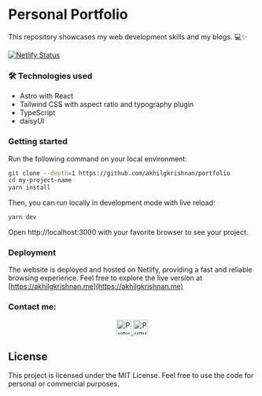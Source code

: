 # Personal Portfolio

This repository showcases my web development skills and my blogs. 💻✨

[![Netlify Status](https://api.netlify.com/api/v1/badges/97124aca-a646-43fb-998e-d808206fe9cd/deploy-status)](https://app.netlify.com/sites/akhilgk/deploys)

### 🛠️ Technologies used

-  Astro with React
-  Tailwind CSS with aspect ratio and typography plugin
-  TypeScript
-  daisyUI

### Getting started

Run the following command on your local environment:

```bash
git clone --depth=1 https://github.com/akhilgkrishnan/portfolio
cd my-project-name
yarn install
```

Then, you can run locally in development mode with live reload:

```bash
yarn dev
```

Open http://localhost:3000 with your favorite browser to see your project.


### Deployment

The website is deployed and hosted on Netlify, providing a fast and reliable browsing experience. Feel free to explore the live version at [https://akhilgkrishnan.me](https://akhilgkrishnan.me)


### Contact me:

<p align="center">

  <a href="https://www.linkedin.com/in/punyah-baghla-2b9ab3289/">
    <img src="https://www.vectorlogo.zone/logos/linkedin/linkedin-icon.svg" alt="Punyah's LinkedIn Profile" height="30" width="30">
  </a>


  <a href="https://twitter.com/iamrockstar211">
    <img src="https://cdn.svgporn.com/logos/twitter.svg" alt="Punyah's Twitter Profile" height="30" width="30">
  </a>
  
</p>
  

## License

This project is licensed under the MIT License. Feel free to use the code for personal or commercial purposes.
